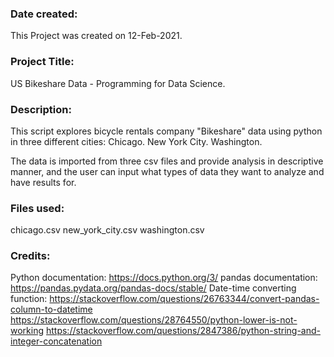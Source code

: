 ### Date created:
This Project was created on 12-Feb-2021.

### Project Title:
US Bikeshare Data - Programming for Data Science.

### Description:
This script explores bicycle rentals company "Bikeshare" data using python in three different cities:
Chicago.
New York City.
Washington.

The data is imported from three csv files and provide analysis in descriptive manner, and the user can input what types of data they want to analyze and have results for.

### Files used:
chicago.csv
new_york_city.csv
washington.csv

### Credits:
Python documentation:
https://docs.python.org/3/
pandas documentation:
https://pandas.pydata.org/pandas-docs/stable/
Date-time converting function:
https://stackoverflow.com/questions/26763344/convert-pandas-column-to-datetime
https://stackoverflow.com/questions/28764550/python-lower-is-not-working
https://stackoverflow.com/questions/2847386/python-string-and-integer-concatenation
